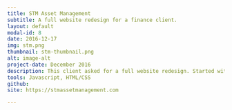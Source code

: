 ```yaml
---
title: STM Asset Management
subtitle: A full website redesign for a finance client.
layout: default
modal-id: 8
date: 2016-12-17
img: stm.png
thumbnail: stm-thumbnail.png
alt: image-alt
project-date: December 2016
description: This client asked for a full website redesign. Started with a base theme and customized it to the client's specifications.
tools: Javascript, HTML/CSS
github:
site: https://stmassetmanagement.com

---
```

